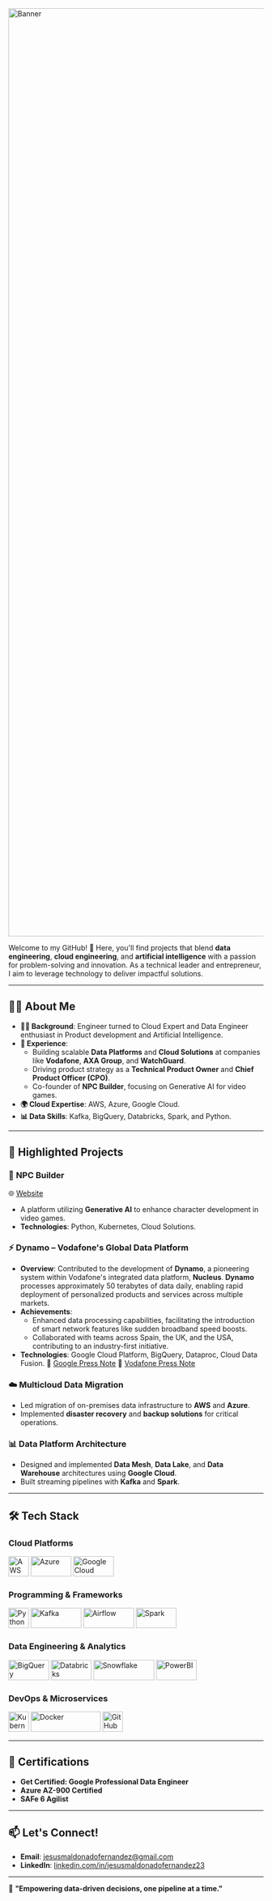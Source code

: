 <img width="1834" alt="Banner" src="https://github.com/user-attachments/assets/2fd0e68c-c5e0-488d-b532-4ed3dc04d7a7" />

Welcome to my GitHub! 🚀 Here, you'll find projects that blend **data engineering**, **cloud engineering**, and **artificial intelligence** with a passion for problem-solving and innovation. As a technical leader and entrepreneur, I aim to leverage technology to deliver impactful solutions.

---

## 🧑‍💼 **About Me**
- **👨‍🎓 Background**: Engineer turned to Cloud Expert and Data Engineer enthusiast in Product development and Artificial Intelligence.
- **🏢 Experience**:
  - Building scalable **Data Platforms** and **Cloud Solutions** at companies like **Vodafone**, **AXA Group**, and **WatchGuard**.
  - Driving product strategy as a **Technical Product Owner** and **Chief Product Officer (CPO)**.
  - Co-founder of **NPC Builder**, focusing on Generative AI for video games.
- **🌍 Cloud Expertise**: AWS, Azure, Google Cloud.
- **📊 Data Skills**: Kafka, BigQuery, Databricks, Spark, and Python.
---

## 📂 **Highlighted Projects**
### 🧠 **NPC Builder**
🌐 [Website](https://npcbuilder.com) 
- A platform utilizing **Generative AI** to enhance character development in video games.
- **Technologies**: Python, Kubernetes, Cloud Solutions.

### ⚡ **Dynamo – Vodafone's Global Data Platform**
- **Overview**: Contributed to the development of **Dynamo**, a pioneering system within Vodafone's integrated data platform, **Nucleus**. **Dynamo** processes approximately 50 terabytes of data daily, enabling rapid deployment of personalized products and services across multiple markets. 
- **Achievements**:
  - Enhanced data processing capabilities, facilitating the introduction of smart network features like sudden broadband speed boosts.
  - Collaborated with teams across Spain, the UK, and the USA, contributing to an industry-first initiative.
- **Technologies**: Google Cloud Platform, BigQuery, Dataproc, Cloud Data Fusion.
📰 [Google Press Note](https://cloud.google.com/blog/products/data-analytics/vodafone-finds-business-benefits-in-moving-to-google-cloud)
📰 [Vodafone Press Note](https://www.vodafone.com/news/services/vodafone-google-cloud-industry-first-global-data-platform)

### ☁️ **Multicloud Data Migration**
- Led migration of on-premises data infrastructure to **AWS** and **Azure**.
- Implemented **disaster recovery** and **backup solutions** for critical operations.

### 📊 **Data Platform Architecture**
- Designed and implemented **Data Mesh**, **Data Lake**, and **Data Warehouse** architectures using **Google Cloud**.
- Built streaming pipelines with **Kafka** and **Spark**.
---

## 🛠️ **Tech Stack**
### **Cloud Platforms**
<img src="https://upload.wikimedia.org/wikipedia/commons/9/93/Amazon_Web_Services_Logo.svg" alt="AWS" width="40" height="40">  
<img src="https://upload.wikimedia.org/wikipedia/commons/a/a8/Microsoft_Azure_Logo.svg" alt="Azure" width="80" height="40">  
<img src="https://upload.wikimedia.org/wikipedia/commons/5/51/Google_Cloud_logo.svg" alt="Google Cloud" width="80" height="40">  

### **Programming & Frameworks**
<img src="https://upload.wikimedia.org/wikipedia/commons/c/c3/Python-logo-notext.svg" alt="Python" width="40" height="40">  
<img src="https://upload.wikimedia.org/wikipedia/commons/5/53/Apache_kafka_wordtype.svg" alt="Kafka" width="100" height="40">  
<img src="https://upload.wikimedia.org/wikipedia/commons/d/de/AirflowLogo.png" alt="Airflow" width="100" height="40">  
<img src="https://upload.wikimedia.org/wikipedia/commons/f/f3/Apache_Spark_logo.svg" alt="Spark" width="80" height="40">  

### **Data Engineering & Analytics**
<img src="https://www.vectorlogo.zone/logos/google_bigquery/google_bigquery-ar21.svg" alt="BigQuery" width="80" height="40">  
<img src="https://www.vectorlogo.zone/logos/databricks/databricks-ar21.svg" alt="Databricks" width="80" height="40">  
<img src="https://upload.wikimedia.org/wikipedia/commons/f/ff/Snowflake_Logo.svg" alt="Snowflake" width="120" height="40">  
<img src="https://www.vectorlogo.zone/logos/microsoft_powerbi/microsoft_powerbi-ar21.svg" alt="PowerBI" width="80" height="40">  

### **DevOps & Microservices**
<img src="https://upload.wikimedia.org/wikipedia/commons/3/39/Kubernetes_logo_without_workmark.svg" alt="Kubernetes" width="40" height="40">  
<img src="https://upload.wikimedia.org/wikipedia/commons/7/70/Docker_logo.png" alt="Docker" width="138" height="40">  
<img src="https://upload.wikimedia.org/wikipedia/commons/c/c2/GitHub_Invertocat_Logo.svg" alt="GitHub" width="40" height="40">  

---

## 🌟 **Certifications**
- **Get Certified: Google Professional Data Engineer**
- **Azure AZ-900 Certified**
- **SAFe 6 Agilist**

---

## 📫 **Let's Connect!**
- **Email**: [jesusmaldonadofernandez@gmail.com](mailto:jesusmaldonadofernandez@gmail.com)
- **LinkedIn**: [linkedin.com/in/jesusmaldonadofernandez23](https://www.linkedin.com/in/jesusmaldonadofernandez23)

---

🌟 **"Empowering data-driven decisions, one pipeline at a time."**
